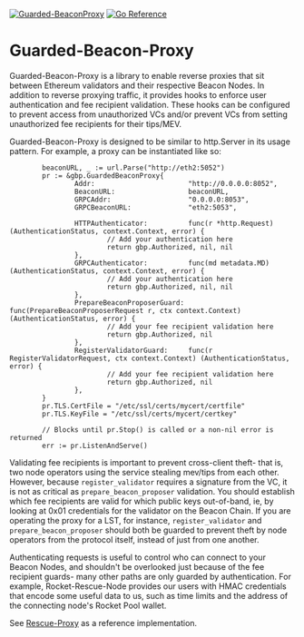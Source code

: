 [![Guarded-BeaconProxy](https://github.com/Rocket-Rescue-Node/guarded-beacon-proxy/actions/workflows/test.yaml/badge.svg)](https://github.com/Rocket-Rescue-Node/guarded-beacon-proxy/actions/workflows/test.yaml/badge.svg) [![Go Reference](https://pkg.go.dev/badge/github.com/rocket-rescue-node/guarded-beacon-proxy.svg)](https://pkg.go.dev/github.com/rocket-rescue-node/guarded-beacon-proxy)

# Guarded-Beacon-Proxy

Guarded-Beacon-Proxy is a library to enable reverse proxies that sit between Ethereum validators and their respective Beacon Nodes.
In addition to reverse proxying traffic, it provides hooks to enforce user authentication and fee recipient validation.
These hooks can be configured to prevent access from unauthorized VCs and/or prevent VCs from setting unauthorized fee recipients for their tips/MEV.

Guarded-Beacon-Proxy is designed to be similar to http.Server in its usage pattern.
For example, a proxy can be instantiated like so:
```golang
        beaconURL, _ := url.Parse("http://eth2:5052")
        pr := &gbp.GuardedBeaconProxy{
                Addr:                       "http://0.0.0.0:8052",
                BeaconURL:                  beaconURL,
                GRPCAddr:                   "0.0.0.0:8053",
                GRPCBeaconURL:              "eth2:5053",

                HTTPAuthenticator:          func(r *http.Request) (AuthenticationStatus, context.Context, error) {
                        // Add your authentication here
                        return gbp.Authorized, nil, nil
                },
                GRPCAuthenticator:          func(md metadata.MD) (AuthenticationStatus, context.Context, error) {
                        // Add your authentication here
                        return gbp.Authorized, nil, nil
                },
                PrepareBeaconProposerGuard: func(PrepareBeaconProposerRequest r, ctx context.Context) (AuthenticationStatus, error) {
                        // Add your fee recipient validation here
                        return gbp.Authorized, nil
                },
                RegisterValidatorGuard:     func(r RegisterValidatorRequest, ctx context.Context) (AuthenticationStatus, error) {
                        // Add your fee recipient validation here
                        return gbp.Authorized, nil
                },
        }
        pr.TLS.CertFile = "/etc/ssl/certs/mycert/certfile"
        pr.TLS.KeyFile = "/etc/ssl/certs/mycert/certkey"

        // Blocks until pr.Stop() is called or a non-nil error is returned
        err := pr.ListenAndServe()
```

Validating fee recipients is important to prevent cross-client theft- that is, two node operators using the service stealing mev/tips from each other.
However, because `register_validator` requires a signature from the VC, it is not as critical as `prepare_beacon_proposer` validation.
You should establish which fee recipients are valid for which public keys out-of-band, ie, by looking at 0x01 credentials for the validator on the Beacon Chain.
If you are operating the proxy for a LST, for instance, `register_validator` and `prepare_beacon_proposer` should both be guarded to prevent theft by node operators from the protocol itself, instead of just from one another.

Authenticating requests is useful to control who can connect to your Beacon Nodes, and shouldn't be overlooked just because of the fee recipient guards- many other paths are only guarded by authentication.
For example, Rocket-Rescue-Node provides our users with HMAC credentials that encode some useful data to us, such as time limits and the address of the connecting node's Rocket Pool wallet.

See [Rescue-Proxy](https://github.com/rocket-rescue-node/rescue-proxy) as a reference implementation.
